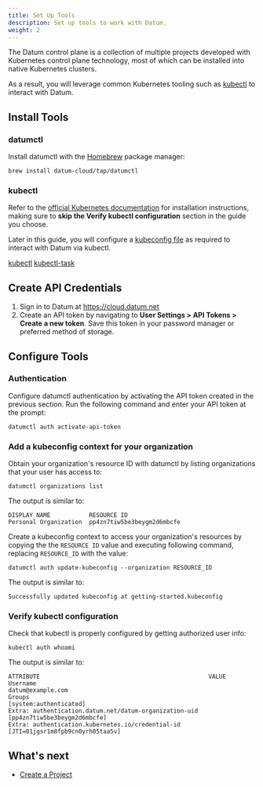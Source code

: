 ```yaml
---
title: Set Up Tools
description: Set up tools to work with Datum.
weight: 2
---
```


The Datum control plane is a collection of multiple projects developed with
Kubernetes control plane technology, most of which can be installed into native
Kubernetes clusters.

As a result, you will leverage common Kubernetes tooling such as [kubectl](https://kubernetes.io//docs/reference/kubectl/)
to interact with Datum.

## Install Tools

### datumctl

Install datumctl with the [Homebrew](https://brew.sh/) package manager:

```shell
brew install datum-cloud/tap/datumctl
```
### kubectl

Refer to the [official Kubernetes documentation](https://kubernetes.io/docs/tasks/) for installation
instructions, making sure to **skip the Verify kubectl configuration** section in
the guide you choose.

Later in this guide, you will configure a [kubeconfig file](https://kubernetes.io/docs/concepts/configuration/organize-cluster-access-kubeconfig/)
as required to interact with Datum via kubectl.

[kubectl](https://kubernetes.io/docs/reference/kubectl/kubectl/)
[kubectl-task](https://kubernetes.io/docs/tasks/tools/#kubectl)

## Create API Credentials

1. Sign in to Datum at https://cloud.datum.net
2. Create an API token by navigating to
   **User Settings > API Tokens > Create a new token**. Save this token in your
   password manager or preferred method of storage.

## Configure Tools

### Authentication

Configure datumctl authentication by activating the API token created in the
previous section. Run the following command and enter your API token at the
prompt:

```shell
datumctl auth activate-api-token
```

### Add a kubeconfig context for your organization

Obtain your organization's resource ID with datumctl by listing organizations
that your user has access to:

```shell
datumctl organizations list
```

The output is similar to:

```shell
DISPLAY NAME           RESOURCE ID
Personal Organization  pp4zn7tiw5be3beygm2d6mbcfe
```

Create a kubeconfig context to access your organization's resources by copying
the the `RESOURCE ID` value and executing following command, replacing
`RESOURCE_ID` with the value:

```shell
datumctl auth update-kubeconfig --organization RESOURCE_ID
```

The output is similar to:

```shell
Successfully updated kubeconfig at getting-started.kubeconfig
```

### Verify kubectl configuration

Check that kubectl is properly configured by getting authorized user info:

```shell
kubectl auth whoami
```

The output is similar to:

```shell
ATTRIBUTE                                                VALUE
Username                                                 datum@example.com
Groups                                                   [system:authenticated]
Extra: authentication.datum.net/datum-organization-uid   [pp4zn7tiw5be3beygm2d6mbcfe]
Extra: authentication.kubernetes.io/credential-id        [JTI=01jgsr1m8fpb9cn0yrh05taa5v]
```

## What's next

- [Create a Project](/docs/tasks/create-project)
